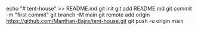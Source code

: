 echo "# tent-house" >> README.md
git init
git add README.md
git commit -m "first commit"
git branch -M main
git remote add origin https://github.com/Manthan-Bajra/tent-house.git
git push -u origin main
